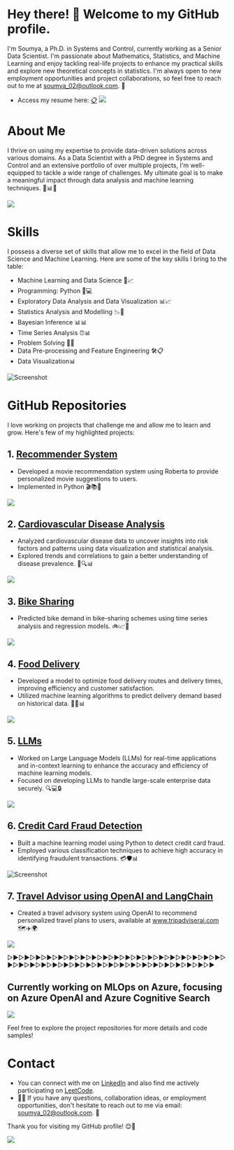 
# Hey there! 👋 Welcome to my GitHub profile.

   I'm Soumya, a Ph.D. in Systems and Control, currently working as a Senior Data Scientist. 
   I'm passionate about Mathematics, Statistics, and Machine Learning and enjoy tackling real-life projects to enhance my practical skills and explore new theoretical concepts in statistics. I'm always open to new employment opportunities and project collaborations, so feel free to reach out to me at soumya_02@outlook.com. 📧
   - Access my resume here: [📋](Soumya_Dasgupta_updated.pdf)
![](soumya.gif)



# About Me

I thrive on using my expertise to provide data-driven solutions across various domains. As a Data Scientist with a PhD degree in Systems and Control and an extensive portfolio of over multiple projects, I'm well-equipped to tackle a wide range of challenges. My ultimate goal is to make a meaningful impact through data analysis and machine learning techniques. 💼📊🚀

![](7.gif)

# Skills

I possess a diverse set of skills that allow me to excel in the field of Data Science and Machine Learning. Here are some of the key skills I bring to the table:

- Machine Learning and Data Science 🤖📈
- Programming: Python 🐍💻
- Exploratory Data Analysis and Data Visualization 📊📈
- Statistics Analysis and Modelling 📉🔬
- Bayesian Inference 📊📊
- Time Series Analysis ⏰📊
- Problem Solving 🧩💡
- Data Pre-processing and Feature Engineering 🛠️📋
- Data Visualization📊

![Screenshot](screenshot.png)

# GitHub Repositories

I love working on projects that challenge me and allow me to learn and grow. Here's few of my highlighted projects:

## 1. [Recommender System](https://github.com/soumyadg/recommender-system)
   - Developed a movie recommendation system using Roberta to provide personalized movie suggestions to users.
   - Implemented in Python 🎬📚🐍
     
![](movie.gif)


## 2. [Cardiovascular Disease Analysis](https://github.com/soumyadg/CardioVascular-Diseases-Analysis)
   - Analyzed cardiovascular disease data to uncover insights into risk factors and patterns using data visualization and statistical analysis.
   - Explored trends and correlations to gain a better understanding of disease prevalence. 💓🔍📊
     
![](ecg.gif)


## 3. [Bike Sharing](https://github.com/soumyadg/Bike-Sharing-System)
   - Predicted bike demand in bike-sharing schemes using time series analysis and regression models. 🚲📈🔮
     
![](8tVa.gif)


## 4. [Food Delivery](https://github.com/soumyadg/food-prep-model)
   - Developed a model to optimize food delivery routes and delivery times, improving efficiency and customer satisfaction.
   - Utilized machine learning algorithms to predict delivery demand based on historical data. 🍔🚚📊
     
 ![](food.gif)  


## 5. [LLMs](https://github.com/soumyadg/LLMs)
   - Worked on Large Language Models (LLMs) for real-time applications and in-context learning to enhance the accuracy and efficiency of machine learning models.
   - Focused on developing LLMs to handle large-scale enterprise data securely. 🔍💻🔒
     
![](llm.gif)


## 6. [Credit Card Fraud Detection](https://github.com/soumyadg/Credit-Card-Fraud-Detection)
   - Built a machine learning model using Python to detect credit card fraud.
   - Employed various classification techniques to achieve high accuracy in identifying fraudulent transactions. 💳🛡️📊
     
![Screenshot](credit.png)


## 7. [Travel Advisor using OpenAI and LangChain](https://github.com/soumyadg/traveladvisor)
   - Created a travel advisory system using OpenAI to recommend personalized travel plans to users, available at www.tripadviserai.com 🗺️✈️🌍
     
![](travel.gif)




  ▷▶︎▷▶︎▷▶︎▷▶︎▷▶︎▷▶︎▷▶︎▷▶︎▷▶︎▷▶︎▷▶︎▷▶︎▷▶︎▷▶︎▷▶︎▷▶︎▷▶︎▷▶︎▷▶︎▷▶︎▷▶︎▷▶︎▷▶︎▷▶︎▷▶︎▷▶︎▷▶︎▷▶︎▷▶︎▷▶︎▷▶︎▷▶︎▷▶︎▷▶︎▷▶︎▷▶︎▷▶︎▷▶︎



## Currently working on MLOps on Azure, focusing on Azure OpenAI and Azure Cognitive Search
![](mlops.gif)



Feel free to explore the project repositories for more details and code samples!

# Contact
   - You can connect with me on [LinkedIn](https://www.linkedin.com/in/soumya-profile/) and also find me actively participating on [LeetCode](https://leetcode.com/themanutdmaniac/). 
   - 🤝👥 If you have any questions, collaboration ideas, or employment opportunities, don't hesitate to reach out to me via email: soumya_02@outlook.com. 📧

Thank you for visiting my GitHub profile! 😊🎉

![](final.gif)
